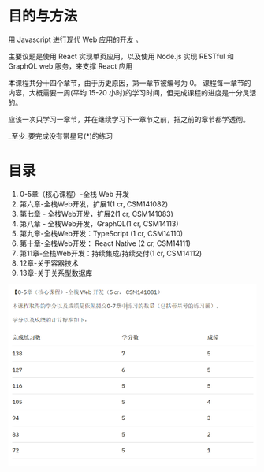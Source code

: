# 目的与方法
用 Javascript 进行现代 Web 应用的开发 。 

主要议题是使用 React 实现单页应用，以及使用 Node.js 实现 RESTful 和 GraphQL web 服务，来支撑 React 应用

本课程共分十四个章节，由于历史原因，第一章节被编号为 0。 课程每一章节的内容，大概需要一周(平均 15-20 小时)的学习时间，但完成课程的进度是十分灵活的。

应该一次只学习一章节，并在继续学习下一章节之前，把之前的章节都学透彻。

_至少_要完成没有带星号(*)的练习

# 目录
1. 0-5章（核心课程）-全栈 Web 开发
2. 第六章-全栈Web开发，扩展1(1 cr, CSM141082)
3. 第七章 - 全栈Web开发，扩展2(1 cr, CSM141083)
4. 第八章 - 全栈Web开发，GraphQL(1 cr, CSM14113)
5. 第九章-全栈Web开发：TypeScript (1 cr, CSM14110)
6. 第十章-全栈Web开发： React Native (2 cr, CSM14111)
7. 第11章-全栈Web开发：持续集成/持续交付(1 cr, CSM14112)
8. 12章-关于容器技术
9. 13章-关于关系型数据库

![学分以及成绩的计算标准](1-学分以及成绩的计算标准.png)

